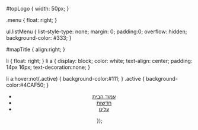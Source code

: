 <!DOCTYPE html>

<html lang="en" dir="ltr">
  <head>
    <meta charset="utf-8">
    <title>home</title>
   
   #topLogo {
width: 50px;
}

.menu {
float: right;
}

ul.listMenu {
list-style-type: none;
margin: 0;
padding:0;
overflow: hidden;
background-color: #333;
}

#mapTitle {
align:right;
}

li {
float: right;
}
li a {
display: block;
color: white;
text-align: center;
padding: 14px 16px;
text-decoration:none;
}

li a:hover:not(.active) {
  background-color:#111;
}
.active {
background-color:#4CAF50;
}


  </head>
  <body>
<header>
  <nav>
      <ul class="listMenu">
        <li><a href="#" class="active">עמוד הבית</a></li>
        <li>  <a href="#">חדשות</a></li>
        <li>  <a href="#">עלינו</a></li>
      </ul>
</nav>


});

</div>

</header>
  </body>
</html>
